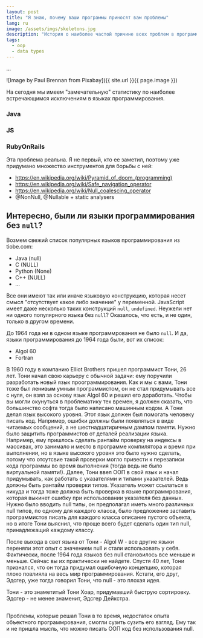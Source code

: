 ```yaml
---
layout: post
title: "Я знаю, почему ваши программы приносят вам проблемы"
lang: ru
image: /assets/imgs/skeletons.jpg
description: "История о наиболее частой причине всех проблем в программах"
tags: 
  - oop
  - data types
---
```


...

![Image by Paul Brennan from Pixabay]({{ site.url }}{{ page.image }})

<!--more-->

На сегодня мы имеем "замечательную" статистику по наиболее встречающимся 
исключениям в языках программирования.

### Java

### JS

### RubyOnRails

Эта проблема реальна. Я не первый, кто ее заметил, поэтому уже придумано 
множество инструментов для борьбы с ней:

- https://en.wikipedia.org/wiki/Pyramid_of_doom_(programming)
- https://en.wikipedia.org/wiki/Safe_navigation_operator
- https://en.wikipedia.org/wiki/Null_coalescing_operator
- @NonNull, @Nullable + static analysers

## Интересно, были ли языки программирования без `null`?

Возмем свежий список популярных языков программирования из tiobe.com:

- Java (null)
- C (NULL)
- Python (None)
- C++ (NULL)
- ...

Все они имеют так или иначе языковую конструкцию, которая несет смысл 
"отсутствует какое либо значение" у переменной. JavaScript имеет даже несколько 
таких  конструкций `null`, `undefined`. Неужели нет ни одного популярного 
языка без `null`? Оказалось, что есть, и не один, только в другом времени.

До 1964 года ни в одном языке программрования не было `null`. И да, языки 
программирования до 1964 года были, вот их список:

- Algol 60
- Fortran

В 1960 году в компанию Elliot Brothers пришел программист Тони, 26 лет. Тони 
начал свою карьеру с обычной задачи: ему поручили разработать новый язык 
проограммирования. Как и мы с вами, Тони тоже был ~~ленивым~~ умным 
программистом, он не стал придумывать все с нуля, он взял за основу язык 
Algol 60 и решил его доработать. Чтобы вы могли окунуться в проблематику тех 
времен, я должен сказать, что большинство софта тогда было написано машинным 
кодом. А Тони делал язык высокого уровня. Этот язык должен был помогать 
человеку писать код. Например, ошибки должны были появляться в виде читаемых 
сообщений, а не шестнадцатиричным дампом памяти. Нужно было защитить программистов
от деталей реализации языка. Например, ему 
пришлось сделать рантайм проверку на индексы в массивах, это занимало и место
в программе компилятора и время при выполнении, но в языке высокого уровня 
это было нужно сделать, потому что отсутсвие такой проверки могло привести к
перезаписи кода программы во время выполнения (тогда ведь не было 
виртуальной памяти!). Далее, Тони ввел ООП в свой язык и начал придумывать, 
как работать с указателями и типами указателей. Ведь должны быть рантайм 
проверки типов. Указатель может ссылаться в никуда и тогда тоже должна быть 
проверка в языке программрования, которая выкинет ошибку при использовании 
указателя без данных. Нужно было вводить null типы, он предполагал иметь 
много различных null типов, по одному для каждого класса, было предложение 
заставить программистов писать для каждого класса описание пустого объекта, 
но в итоге Тони выяснил, что проще всего будет сделать один тип null, 
принадлежащий каждому классу.

После выхода в свет языка от Тони - Algol W - все другие языки переняли этот 
опыт с значением null и стали использовать у себя. Фактически, после
1964 года языков без null становилось все меньше и меньше. Сейчас вы их 
практически не найдете. Спустя 40 лет, Тони признался, что он тогда придумал 
ошибочную концепцию, которая плохо повлияла на весь мир программирования. 
Кстати, его друг, Эдсгер, уже тогда говорил Тони, что null - это плохая идея. 

Тони - это знаметитый Тони Хоар, придумавший быструю сортировку. Эдсгер - не 
менее знаменит, Эдсгер Дейкстра.  

## 

Проблемы, которые решал Тони в то время, недостаток опыта объектного 
программрования, смогли сузить сузить его взгляд. Ему так и не пришла 
мысль, что можно писать ООП код без использования null.  